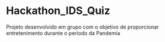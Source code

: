 # Hackathon_IDS_Quiz
Projeto desenvolvido em grupo com o objetivo de proporcionar entretenimento durante o período da Pandemia
